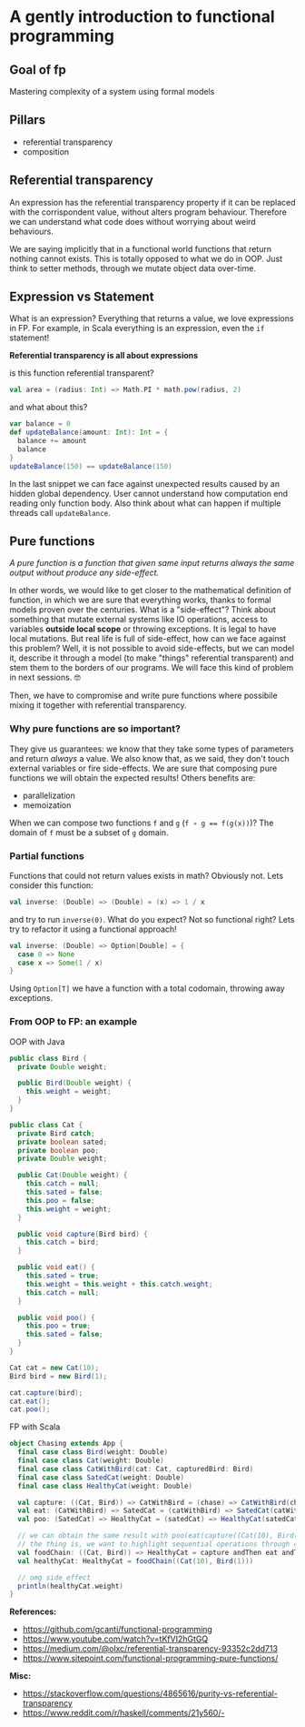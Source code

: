 # A gently introduction to functional programming

## Goal of fp

Mastering complexity of a system using formal models

## Pillars

- referential transparency
- composition

## Referential transparency

An expression has the referential transparency property if it can be replaced with the corrispondent value, without alters program behaviour.
Therefore we can understand what code does without worrying about weird behaviours.

We are saying implicitly that in a functional world functions that return nothing cannot exists. This is totally opposed to what we do in OOP. Just think to setter methods, through we mutate object data over-time.

## Expression vs Statement

What is an expression? Everything that returns a value, we love expressions in FP. For example, in Scala everything is an expression, even the `if` statement!

**Referential transparency is all about expressions**

is this function referential transparent?

```scala
val area = (radius: Int) => Math.PI * math.pow(radius, 2)
```

and what about this?

```scala
var balance = 0
def updateBalance(amount: Int): Int = {
  balance += amount
  balance
}
updateBalance(150) == updateBalance(150)
```

In the last snippet we can face against unexpected results caused by an hidden global dependency. User cannot understand how computation end reading only function body.
Also think about what can happen if multiple threads call `updateBalance`.

## Pure functions

_A pure function is a function that given same input returns always the same output without produce any side-effect._

In other words, we would like to get closer to the mathematical definition of function, in which we are sure that everything works, thanks to formal models proven over the centuries.
What is a "side-effect"? Think about something that mutate external systems like IO operations, access to variables __outside local scope__ or throwing exceptions. It is legal to have local mutations.
But real life is full of side-effect, how can we face against this problem? Well, it is not possible to avoid side-effects, but we can model it, describe it through a model (to make "things" referential transparent) and stem them to the borders of our programs.
We will face this kind of problem in next sessions. 🤓

Then, we have to compromise and write pure functions where possibile mixing it together with referential transparency.

### Why pure functions are so important?

They give us guarantees: we know that they take some types of parameters and return *always* a value. We also know that, as we said, they don't touch external variables or fire side-effects. We are sure that composing pure functions we will obtain the expected results!
Others benefits are:

- parallelization
- memoization

When we can compose two functions `f` and `g` (`f ∘ g == f(g(x))`)? The domain of `f` must be a subset of `g` domain.

### Partial functions

Functions that could not return values exists in math? Obviously not.
Lets consider this function:

```scala
val inverse: (Double) => (Double) = (x) => 1 / x
```

and try to run `inverse(0)`. What do you expect? Not so functional right?
Lets try to refactor it using a functional approach!

```scala
val inverse: (Double) => Option[Double] = {
  case 0 => None
  case x => Some(1 / x)
}
```

Using `Option[T]` we have a function with a total codomain, throwing away exceptions.

### From OOP to FP: an example

OOP with Java
```java
public class Bird {
  private Double weight;

  public Bird(Double weight) {
    this.weight = weight;
  }
}

public class Cat {
  private Bird catch;
  private boolean sated;
  private boolean poo;
  private Double weight;

  public Cat(Double weight) {
    this.catch = null;
    this.sated = false;
    this.poo = false;
    this.weight = weight;
  }

  public void capture(Bird bird) {
    this.catch = bird;
  }

  public void eat() {
    this.sated = true;
    this.weight = this.weight + this.catch.weight;
    this.catch = null;
  }

  public void poo() {
    this.poo = true;
    this.sated = false;
  }
}

Cat cat = new Cat(10);
Bird bird = new Bird(1);

cat.capture(bird);
cat.eat();
cat.poo();
```

FP with Scala
```scala
object Chasing extends App {
  final case class Bird(weight: Double)
  final case class Cat(weight: Double)
  final case class CatWithBird(cat: Cat, capturedBird: Bird)
  final case class SatedCat(weight: Double)
  final case class HealthyCat(weight: Double)

  val capture: ((Cat, Bird)) => CatWithBird = (chase) => CatWithBird(chase._1, chase._2)
  val eat: (CatWithBird) => SatedCat = (catWithBird) => SatedCat(catWithBird.cat.weight + catWithBird.capturedBird.weight)
  val poo: (SatedCat) => HealthyCat = (satedCat) => HealthyCat(satedCat.weight - 1)

  // we can obtain the same result with poo(eat(capture((Cat(10), Bird(1)))))
  // the thing is, we want to highlight sequential operations through composition
  val foodChain: ((Cat, Bird)) => HealthyCat = capture andThen eat andThen poo
  val healthyCat: HealthyCat = foodChain((Cat(10), Bird(1)))

  // omg side effect
  println(healthyCat.weight)
}
```

__References:__
- https://github.com/gcanti/functional-programming
- https://www.youtube.com/watch?v=tKfVI2hGtGQ
- https://medium.com/@olxc/referential-transparency-93352c2dd713
- https://www.sitepoint.com/functional-programming-pure-functions/

__Misc:__
- https://stackoverflow.com/questions/4865616/purity-vs-referential-transparency
- https://www.reddit.com/r/haskell/comments/21y560/-
